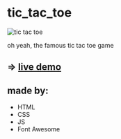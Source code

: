 # tic_tac_toe
![tic tac toe](https://media2.giphy.com/media/xTk9ZG1UH3tI5YKoXC/giphy.gif?cid=ecf05e477041oy9ypszpl1x949y88faj8b04rijq4aa6sdb3&rid=giphy.gif&ct=g)

oh yeah, the famous tic tac toe game

## => [live demo](https://issam-hub.github.io/tic-tac-toe/)

## made by:
* HTML
* CSS
* JS
* Font Awesome 
